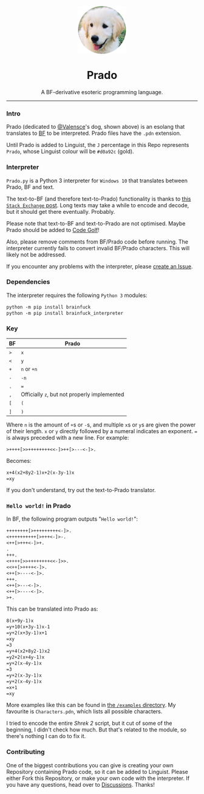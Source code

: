 <p align="center">
  <img src="logo.png" align="center" width="25%">
</p>
<h1 align="center">Prado</h1>
<p align="center">A BF-derivative esoteric programming language.</p>

---
### Intro
Prado (dedicated to [@Valensce](https://github.com/Valensce)'s dog, shown above) is an esolang that translates to [BF](https://en.wikipedia.org/wiki/Brainfuck) to be interpreted. Prado files have the `.pdn` extension.

Until Prado is added to Linguist, the `J` percentage in this Repo represents `Prado`, whose Linguist colour will be `#d0a92c` (gold).

### Interpreter
`Prado.py` is a Python 3 interpreter for `Windows 10` that translates between Prado, BF and text.

The text-to-BF (and therefore text-to-Prado) functionality is thanks to [this `Stack Exchange` post](https://codereview.stackexchange.com/questions/179492/text-to-brainfuck-translator). Long texts may take a while to encode and decode, but it should get there eventually. Probably.

Please note that text-to-BF and text-to-Prado are not optimised. Maybe Prado should be added to [Code Golf](https://code.golf)!

Also, please remove comments from BF/Prado code before running. The interpreter currently fails to convert invalid BF/Prado characters. This will likely not be addressed.

If you encounter any problems with the interpreter, please [create an Issue](https://github.com/TurnipGuy30/Prado/issues/new).

### Dependencies
The interpreter requires the following `Python 3` modules:
```
python -m pip install brainfuck
python -m pip install brainfuck_interpreter
```

### Key
BF | Prado
--- | ---
`>` | `x`
`<` | `y`
`+` | `n` or `+n`
`-` | `-n`
`.` | `=`
`,` | Officially `z`, but not properly implemented
`[` | `(`
`]` | `)`

Where `n` is the amount of `+`s or `-`s, and multiple `x`s or `y`s are given the power of their length. `x` or `y` directly followed by a numeral indicates an exponent. `=` is always preceded with a new line. For example:
```brainfuck
>++++[>>++++++++<<-]>++[>---<-]>.
```
Becomes:
```
x+4(x2+8y2-1)x+2(x-3y-1)x
=xy
```
If you don't understand, try out the text-to-Prado translator.

### `Hello world!` in Prado
In BF, the following program outputs "`Hello world!`":
```brainfuck
++++++++[>+++++++++<-]>.
<++++++++++[>+++<-]>-.
<++[>+++<-]>+.
.
+++.
<++++[>>++++++++<<-]>>.
<<++[>++++<-]>.
<++[>----<-]>.
+++.
<++[>---<-]>.
<++[>----<-]>.
>+.
```
This can be translated into Prado as:
```
8(x+9y-1)x
=y+10(x+3y-1)x-1
=y+2(x+3y-1)x+1
=xy
=3
=y+4(x2+8y2-1)x2
=y2+2(x+4y-1)x
=y+2(x-4y-1)x
=3
=y+2(x-3y-1)x
=y+2(x-4y-1)x
=x+1
=xy
```
More examples like this can be found in [the `/examples` directory](https://github.com/TurnipGuy30/Prado/tree/main/examples). My favourite is `Characters.pdn`, which lists all possible characters.

I tried to encode the entire *Shrek 2* script, but it cut of some of the beginning, I didn't check how much. But that's related to the module, so there's nothing I can do to fix it.

### Contributing
One of the biggest contributions you can give is creating your own Repository containing Prado code, so it can be added to Linguist. Please either Fork this Repository, or make your own code with the interpreter. If you have any questions, head over to [Discussions](https://github.com/TurnipGuy30/Prado/discussions). Thanks!
